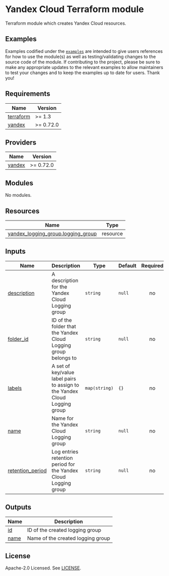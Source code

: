 # Yandex Cloud <RESOURCE> Terraform module

Terraform module which creates Yandex Cloud <RESOURCE> resources.

## Examples

Examples codified under
the [`examples`](https://github.com/terraform-yacloud-modules/terraform-yandex-module-template/tree/main/examples) are intended
to give users references for how to use the module(s) as well as testing/validating changes to the source code of the
module. If contributing to the project, please be sure to make any appropriate updates to the relevant examples to allow
maintainers to test your changes and to keep the examples up to date for users. Thank you!

<!-- BEGINNING OF PRE-COMMIT-TERRAFORM DOCS HOOK -->
## Requirements

| Name | Version |
|------|---------|
| <a name="requirement_terraform"></a> [terraform](#requirement\_terraform) | >= 1.3 |
| <a name="requirement_yandex"></a> [yandex](#requirement\_yandex) | >= 0.72.0 |

## Providers

| Name | Version |
|------|---------|
| <a name="provider_yandex"></a> [yandex](#provider\_yandex) | >= 0.72.0 |

## Modules

No modules.

## Resources

| Name | Type |
|------|------|
| [yandex_logging_group.logging_group](https://registry.terraform.io/providers/yandex-cloud/yandex/latest/docs/resources/logging_group) | resource |

## Inputs

| Name | Description | Type | Default | Required |
|------|-------------|------|---------|:--------:|
| <a name="input_description"></a> [description](#input\_description) | A description for the Yandex Cloud Logging group | `string` | `null` | no |
| <a name="input_folder_id"></a> [folder\_id](#input\_folder\_id) | ID of the folder that the Yandex Cloud Logging group belongs to | `string` | `null` | no |
| <a name="input_labels"></a> [labels](#input\_labels) | A set of key/value label pairs to assign to the Yandex Cloud Logging group | `map(string)` | `{}` | no |
| <a name="input_name"></a> [name](#input\_name) | Name for the Yandex Cloud Logging group | `string` | `null` | no |
| <a name="input_retention_period"></a> [retention\_period](#input\_retention\_period) | Log entries retention period for the Yandex Cloud Logging group | `string` | `null` | no |

## Outputs

| Name | Description |
|------|-------------|
| <a name="output_id"></a> [id](#output\_id) | ID of the created logging group |
| <a name="output_name"></a> [name](#output\_name) | Name of the created logging group |
<!-- END OF PRE-COMMIT-TERRAFORM DOCS HOOK -->

## License

Apache-2.0 Licensed.
See [LICENSE](https://github.com/terraform-yacloud-modules/terraform-yandex-module-template/blob/main/LICENSE).
